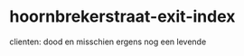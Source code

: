 hoornbrekerstraat-exit-index
============================

clienten: dood en misschien ergens nog een levende
